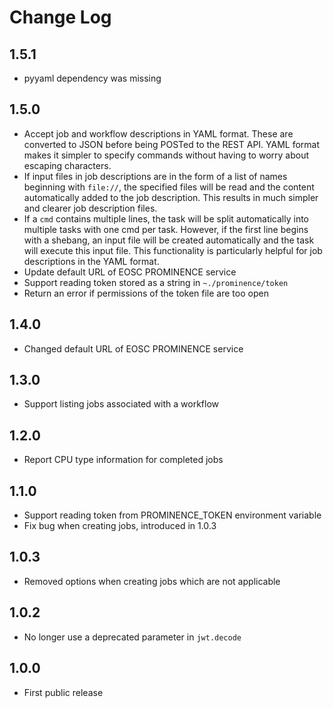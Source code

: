 # Change Log

## 1.5.1
* pyyaml dependency was missing

## 1.5.0
* Accept job and workflow descriptions in YAML format. These are converted to JSON before being POSTed to the REST API. YAML format makes it simpler to specify commands without having to worry about escaping characters.
* If input files in job descriptions are in the form of a list of names beginning with `file://`, the specified files will be read and the content automatically added to the job description. This results in much simpler and clearer job description files.
* If a `cmd` contains multiple lines, the task will be split automatically into multiple tasks with one cmd per task. However, if the first line begins with a shebang, an input file will be created automatically and the task will execute this input file. This functionality is particularly helpful for job descriptions in the YAML format.
* Update default URL of EOSC PROMINENCE service
* Support reading token stored as a string in `~./prominence/token`
* Return an error if permissions of the token file are too open

## 1.4.0
* Changed default URL of EOSC PROMINENCE service

## 1.3.0
* Support listing jobs associated with a workflow

## 1.2.0
* Report CPU type information for completed jobs

## 1.1.0
* Support reading token from PROMINENCE_TOKEN environment variable
* Fix bug when creating jobs, introduced in 1.0.3

## 1.0.3
* Removed options when creating jobs which are not applicable

## 1.0.2
* No longer use a deprecated parameter in `jwt.decode`

## 1.0.0
* First public release

